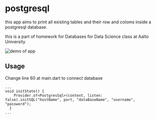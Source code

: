 # postgresql
this app aims to print all existing tables and their row and coloms inside a postgresql database. 

this is a part of homework for Databases for Data Science class at Aalto University

 ![demo of app](https://github.com/2trail/flutter/blob/main/postgresql/demo.gif) 
 
## Usage
Change line 60 at main.dart to connect database
```
...
void initState() {
    Provider.of<PostgresSql>(context, listen: false).initSQL("hostName", port, "dataBaseName", "username", "password");
  }
...
```
